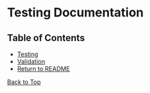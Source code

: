 # Testing Documentation

## Table of Contents

* [Testing](#testing)
* [Validation](#validation)
* [Return to README](/README.md)

[Back to Top](#table-of-contents)
